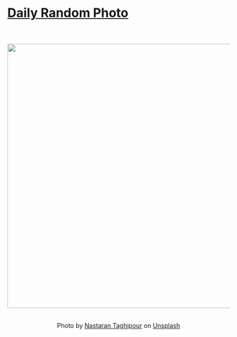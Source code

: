# [Daily Random Photo](https://www.dailyrandomphoto.com/)

<div align="center">
  <br>
  <br>
  <a href="https://www.dailyrandomphoto.com/p/2022/2022-04-05/"><img src="https://images.unsplash.com/photo-1618055731541-e90fd7c55a92?crop=entropy&cs=tinysrgb&fit=max&fm=jpg&ixid=Mnw3NzUwOHwwfDF8cmFuZG9tfHx8fHx8fHx8MTY0OTExODUxNg&ixlib=rb-1.2.1&q=80&w=1080" width="600px"></a>
  <br>
  <br>
  <p class="has-text-grey">Photo by <a href="https://unsplash.com/@niiaann?utm_source=Daily%20Random%20Photo&amp;utm_medium=referral" target="_blank" rel="noopener noreferrer">Nastaran Taghipour</a> on <a href="https://unsplash.com/photos/3T_-7HyPIgg?utm_source=Daily%20Random%20Photo&amp;utm_medium=referral" target="_blank" rel="noopener noreferrer">Unsplash</a></p>
</div>
